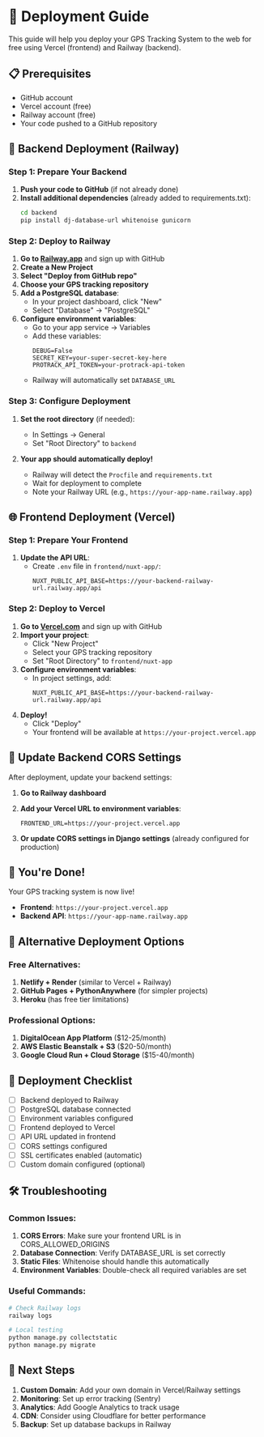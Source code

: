 # 🚀 Deployment Guide

This guide will help you deploy your GPS Tracking System to the web for free using Vercel (frontend) and Railway (backend).

## 📋 Prerequisites

- GitHub account
- Vercel account (free)
- Railway account (free)
- Your code pushed to a GitHub repository

## 🔧 Backend Deployment (Railway)

### Step 1: Prepare Your Backend

1. **Push your code to GitHub** (if not already done)
2. **Install additional dependencies** (already added to requirements.txt):
   ```bash
   cd backend
   pip install dj-database-url whitenoise gunicorn
   ```

### Step 2: Deploy to Railway

1. **Go to [Railway.app](https://railway.app)** and sign up with GitHub
2. **Create a New Project**
3. **Select "Deploy from GitHub repo"**
4. **Choose your GPS tracking repository**
5. **Add a PostgreSQL database**:
   - In your project dashboard, click "New"
   - Select "Database" → "PostgreSQL"
6. **Configure environment variables**:
   - Go to your app service → Variables
   - Add these variables:
     ```
     DEBUG=False
     SECRET_KEY=your-super-secret-key-here
     PROTRACK_API_TOKEN=your-protrack-api-token
     ```
   - Railway will automatically set `DATABASE_URL`

### Step 3: Configure Deployment

1. **Set the root directory** (if needed):

   - In Settings → General
   - Set "Root Directory" to `backend`

2. **Your app should automatically deploy!**
   - Railway will detect the `Procfile` and `requirements.txt`
   - Wait for deployment to complete
   - Note your Railway URL (e.g., `https://your-app-name.railway.app`)

## 🌐 Frontend Deployment (Vercel)

### Step 1: Prepare Your Frontend

1. **Update the API URL**:
   - Create `.env` file in `frontend/nuxt-app/`:
     ```
     NUXT_PUBLIC_API_BASE=https://your-backend-railway-url.railway.app/api
     ```

### Step 2: Deploy to Vercel

1. **Go to [Vercel.com](https://vercel.com)** and sign up with GitHub
2. **Import your project**:
   - Click "New Project"
   - Select your GPS tracking repository
   - Set "Root Directory" to `frontend/nuxt-app`
3. **Configure environment variables**:
   - In project settings, add:
     ```
     NUXT_PUBLIC_API_BASE=https://your-backend-railway-url.railway.app/api
     ```
4. **Deploy!**
   - Click "Deploy"
   - Your frontend will be available at `https://your-project.vercel.app`

## 🔄 Update Backend CORS Settings

After deployment, update your backend settings:

1. **Go to Railway dashboard**
2. **Add your Vercel URL to environment variables**:

   ```
   FRONTEND_URL=https://your-project.vercel.app
   ```

3. **Or update CORS settings in Django settings** (already configured for production)

## 🎉 You're Done!

Your GPS tracking system is now live!

- **Frontend**: `https://your-project.vercel.app`
- **Backend API**: `https://your-app-name.railway.app`

## 🔧 Alternative Deployment Options

### Free Alternatives:

1. **Netlify + Render** (similar to Vercel + Railway)
2. **GitHub Pages + PythonAnywhere** (for simpler projects)
3. **Heroku** (has free tier limitations)

### Professional Options:

1. **DigitalOcean App Platform** ($12-25/month)
2. **AWS Elastic Beanstalk + S3** ($20-50/month)
3. **Google Cloud Run + Cloud Storage** ($15-40/month)

## 📝 Deployment Checklist

- [ ] Backend deployed to Railway
- [ ] PostgreSQL database connected
- [ ] Environment variables configured
- [ ] Frontend deployed to Vercel
- [ ] API URL updated in frontend
- [ ] CORS settings configured
- [ ] SSL certificates enabled (automatic)
- [ ] Custom domain configured (optional)

## 🛠️ Troubleshooting

### Common Issues:

1. **CORS Errors**: Make sure your frontend URL is in CORS_ALLOWED_ORIGINS
2. **Database Connection**: Verify DATABASE_URL is set correctly
3. **Static Files**: Whitenoise should handle this automatically
4. **Environment Variables**: Double-check all required variables are set

### Useful Commands:

```bash
# Check Railway logs
railway logs

# Local testing
python manage.py collectstatic
python manage.py migrate
```

## 🚀 Next Steps

1. **Custom Domain**: Add your own domain in Vercel/Railway settings
2. **Monitoring**: Set up error tracking (Sentry)
3. **Analytics**: Add Google Analytics to track usage
4. **CDN**: Consider using Cloudflare for better performance
5. **Backup**: Set up database backups in Railway
